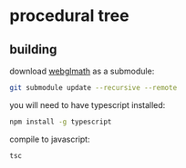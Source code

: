 # procedural tree

## building

download [webglmath](https://github.com/szecsi/WebGLMath) as a submodule:
```bash
git submodule update --recursive --remote
```

you will need to have typescript installed:
```bash
npm install -g typescript
```

compile to javascript:
```bash
tsc
```